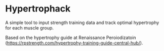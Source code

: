 # Hypertrophack

A simple tool to input strength training data and track optimal hypertrophy for each muscle group.

Based on the hypertrophy guide at Renaissance Peroiodizatoin (https://rpstrength.com/hypertrophy-training-guide-central-hub/).

